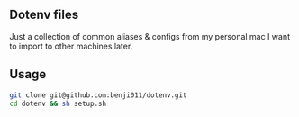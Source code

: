## Dotenv files

Just a collection of common aliases & configs from my personal mac I want to import to other machines later.

## Usage

```bash
git clone git@github.com:benji011/dotenv.git
cd dotenv && sh setup.sh
```